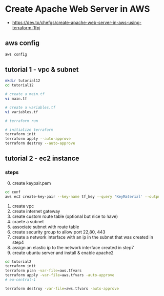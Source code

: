 # Create Apache Web Server in AWS

- https://dev.to/chefgs/create-apache-web-server-in-aws-using-terraform-1fpj

## aws config

```bash
aws config
```

## tutorial 1 - vpc & subnet

```bash
mkdir tutorial12
cd tutorial12
```

```bash
# create a main.tf
vi main.tf

# create a variables.tf
vi variables.tf

# terraform run

# initialize terraform
terraform init
terraform apply --auto-approve
terraform destroy --auto-approve
```

## tutorial 2 - ec2 instance

### steps
0. create keypair.pem
```bash
cd conf
aws ec2 create-key-pair --key-name tf_key --query 'KeyMaterial' --output text > tf_key.pem
```
1. create vpc
2. create internet gateway
3. create custom route table (optional but nice to have)
4. craete a subnet
5. associate subnet with route table
6. create security group to allow port 22,80, 443
7. create a network interface with an ip in the subnet that was created in step4
8. assign an elastic ip to the network interface created in step7
9. create ubuntu server and install & enable apache2


```bash
cd tutorial2
terraform init
terraform plan -var-file=aws.tfvars
terraform apply -var-file=aws.tfvars -auto-approve
# eu-central-1

terraform destroy -var-file=aws.tfvars -auto-approve
```